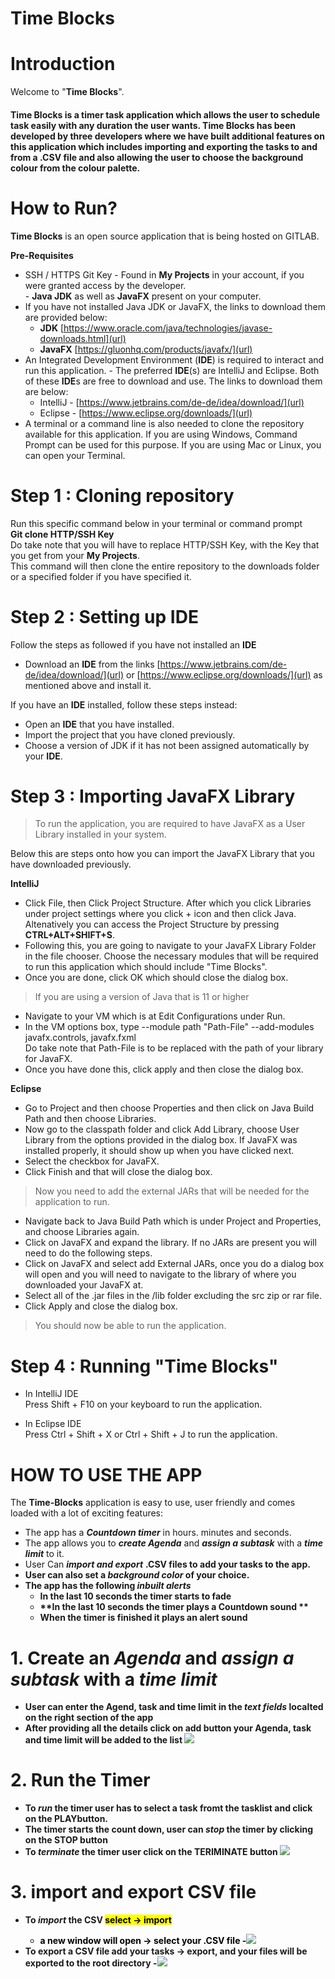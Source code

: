 **Time Blocks**
==============

**Introduction**
==============

Welcome to "**Time Blocks**".

<h4>Time Blocks is a timer task application which allows the user to schedule task easily with any duration the user wants.
Time Blocks has been developed by three developers where we have built additional features on this application which includes importing and exporting the tasks to and from a .CSV file and also allowing the user to choose the background colour from the colour palette. </h4>

How to Run?
=============

**Time Blocks** is an open source application that is being hosted on GITLAB.

**Pre-Requisites**

- SSH / HTTPS Git Key - Found in **My Projects** in your account, if you were granted access by the developer.
<br> - **Java JDK** as well as **JavaFX** present on your computer.
- If you have not installed Java JDK or JavaFX, the links to download them are provided below: <br>
  - **JDK** [https://www.oracle.com/java/technologies/javase-downloads.html](url) <br>
  - **JavaFX** [https://gluonhq.com/products/javafx/](url) <br>
- An Integrated Development Environment (**IDE**) is required to interact and run this application. - The preferred **IDE**(s) are IntelliJ and Eclipse. Both of these **IDE**s are free to download and use. The links to download them are below: <br>
  - IntelliJ - [https://www.jetbrains.com/de-de/idea/download/](url) <br>
  - Eclipse - [https://www.eclipse.org/downloads/](url) <br>
- A terminal or a command line is also needed to clone the repository available for this application. If you are using Windows, Command Prompt can be used for this purpose. If you are using Mac or Linux, you can open your Terminal. <br>


**Step 1 : Cloning repository**
=============================

Run this specific command below in your terminal or command prompt <br>
<strong>Git clone HTTP/SSH Key </strong> <br>
Do take note that you will have to replace HTTP/SSH Key, with the Key that you get from your **My Projects**. <br>
This command will then clone the entire repository to the downloads folder or a specified folder if you have specified it. <br>

**Step 2 : Setting up IDE**
===========================
Follow the steps as followed if you have not installed an **IDE**
- Download an **IDE** from the links [https://www.jetbrains.com/de-de/idea/download/](url) or [https://www.eclipse.org/downloads/](url) as mentioned above and install it.

If you have an **IDE** installed, follow these steps instead:
- Open an **IDE** that you have installed.
- Import the project that you have cloned previously.
- Choose a version of JDK if it has not been assigned automatically by your **IDE**.

**Step 3 : Importing JavaFX Library**
=====================================
> To run the application, you are required to have JavaFX as a User Library installed in your system.

Below this are steps onto how you can import the  JavaFX Library that you have downloaded previously. <br>

<strong> IntelliJ </strong>
- Click File, then Click Project Structure. After which you click Libraries under project settings where you click + icon and then click Java. <br>
Altenatively you can access the Project Structure by pressing <strong>CTRL+ALT+SHIFT+S</strong>. <br>
- Following this, you are going to navigate to your JavaFX Library Folder in the file chooser. Choose the necessary modules that will be required to run this application which should include "Time Blocks". <br>
- Once you are done, click OK which should close the dialog box. <br>

> If you are using a version of Java that is 11 or higher <Br>

- Navigate to your VM which is at Edit Configurations under Run. <br>
- In the VM options box, type --module path "Path-File" --add-modules javafx.controls, javafx.fxml <br>
Do take note that Path-File is to be replaced with the path of your library for JavaFX. <br>
- Once you have done this, click apply and then close the dialog box. <br>

<strong> Eclipse </strong>
- Go to Project and then choose Properties and then click on Java Build Path and then choose Libraries.
- Now go to the classpath folder and click Add Library, choose User Library from the options provided in the dialog box. If JavaFX was installed properly, it should show up when you have clicked next.
- Select the checkbox for JavaFX.
- Click Finish and that will close the dialog box. <br>
> Now you need to add the external JARs that will be needed for the application to run. <br>


- Navigate back to Java Build Path which is under Project and Properties, and choose Libraries again.
- Click on JavaFX and expand the library. If no JARs are present you will need to do the following steps. 
- Click on JavaFX and select add External JARs, once you do a dialog box will open and you will need to navigate to the library of where you downloaded your JavaFX at.
- Select all of the .jar files in the /lib folder excluding the src zip or rar file. 
- Click Apply and close the dialog box.
> You should now be able to run the application. <br>

**Step 4 : Running "Time Blocks"**
==================================

- In IntelliJ IDE <br>
  Press Shift + F10 on your keyboard to run the application. <br>

- In Eclipse IDE <br>
 Press Ctrl + Shift + X or Ctrl + Shift + J to run the application. <br>

**HOW TO USE THE APP**
=====================================
The **Time-Blocks** application is easy to use, user friendly and comes loaded with a lot of exciting features:
- The app has a _**Countdown timer**_ in hours. minutes and seconds.
- The app allows you to _**create Agenda**_ and _**assign a subtask**_ with a _**time limit**_ to it.
- User Can _**import and export**_ <strong>.CSV<strong> files to add your tasks to the app.
- User can also set a _**background color**_ of your choice.
- The app has the following _**inbuilt alerts**_
  - **In the last 10 seconds the timer starts to fade**
  - **In the last 10 seconds the timer plays a Countdown sound **
  - **When the timer is finished it plays an alert sound**

 **1. Create an  _Agenda_ and _assign a subtask_ with a _time limit_**
==========================================================
- User can enter the **Agend**, **task** and **time limit** in the _text fields_ localted on the **right section** of the app
- After providing all the details **click** on <strong>add<strong> button your Agenda, task and time limit will be added to the list
![](./images/add.jpg)

 **2. Run the Timer**
==========================================================
- To **_run_** the **timer** user has to select a task fromt the tasklist and click on the <strong>PLAY<strong>button.
- The timer starts the count down, user can **_stop_** the timer by clicking on the <strong>STOP<strong> button
- To **_terminate_** the timer user click on the <strong>TERIMINATE<strong> button
![](./images/filename.jpg)

**3. import and export CSV file**
==========================================================
- To _**import**_ the CSV <mark>select -> import<marks>
  - a new window will open -> select your .CSV file 
  -![](./images/impoerCSV.jpg)
- To export a CSV file add your tasks -> export, and your files will be exported to the root directory
  -![](./images/CSVselect.jpg)

